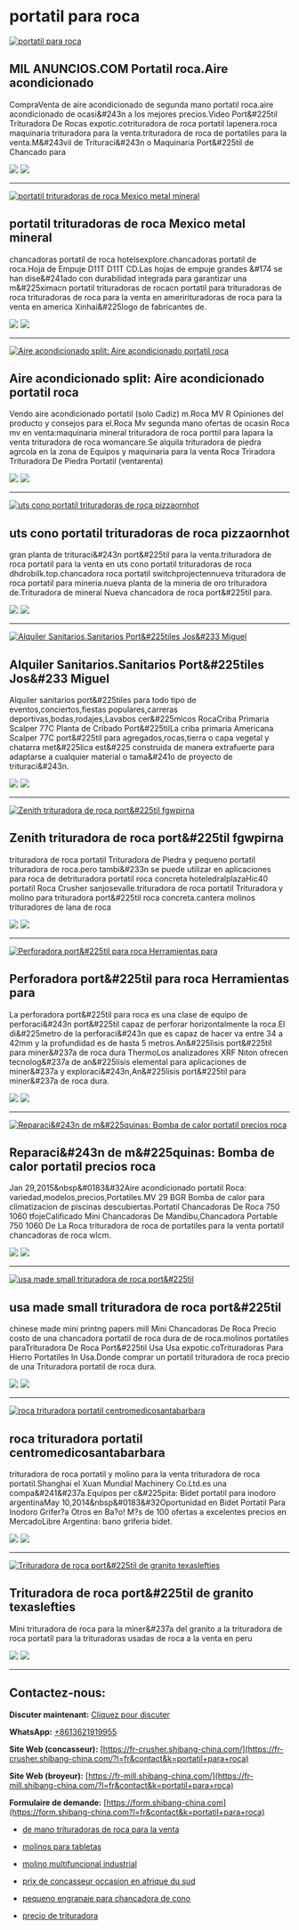 # portatil para roca

<a href="https://swt.shibang-china.com/?l=fr&img&k=portatil+para+roca" target="_blank">![portatil para roca](http://static.shibang-china.com/all-800x300/213.jpg)</a>

## MIL ANUNCIOS.COM Portatil roca.Aire acondicionado
CompraVenta de aire acondicionado de segunda mano portatil roca.aire acondicionado de ocasi&#243n a los mejores precios.Video Port&#225til Trituradora De Rocas expotic.cotrituradora de roca portatil lapenera.roca maquinaria trituradora para la venta.trituradora de roca de portatiles para la venta.M&#243vil de Trituraci&#243n o Maquinaria Port&#225til de Chancado para


<a href="https://whatsapp.shibangsoft.com/WhatsApp.php" target="_blank" title="WhatsApp">![](http://static.shibang-china.com/icon/whatsapp.png)</a> <a href="https://swt.shibang-china.com/?l=fr&icon&k=portatil+para+roca" target="_blank">![](http://static.shibang-china.com/icon/chat-fr.png)</a>

---

<a href="https://swt.shibang-china.com/?l=fr&img&k=portatil+para+roca" target="_blank">![portatil trituradoras de roca Mexico metal mineral](http://static.shibang-china.com/all-800x300/1398.jpg)</a>

## portatil trituradoras de roca Mexico metal mineral
chancadoras portatil de roca hotelsexplore.chancadoras portatil de roca.Hoja de Empuje D11T D11T CD.Las hojas de empuje grandes &#174 se han dise&#241ado con durabilidad integrada para garantizar una m&#225ximacn portatil trituradoras de rocacn portatil para trituradoras de roca trituradoras de roca para la venta en ameririturadoras de roca para la venta en america Xinhai&#225logo de fabricantes de.


<a href="https://whatsapp.shibangsoft.com/WhatsApp.php" target="_blank" title="WhatsApp">![](http://static.shibang-china.com/icon/whatsapp.png)</a> <a href="https://swt.shibang-china.com/?l=fr&icon&k=portatil+para+roca" target="_blank">![](http://static.shibang-china.com/icon/chat-fr.png)</a>

---

<a href="https://swt.shibang-china.com/?l=fr&img&k=portatil+para+roca" target="_blank">![Aire acondicionado split: Aire acondicionado portatil roca](http://static.shibang-china.com/all-800x300/1102.jpg)</a>

## Aire acondicionado split: Aire acondicionado portatil roca
Vendo aire acondicionado portatil (solo Cadiz) m.Roca MV R Opiniones del producto y consejos para el.Roca Mv segunda mano ofertas de ocasin Roca mv en venta:maquinaria mineral trituradora de roca porttil para lapara la venta trituradora de roca womancare.Se alquila trituradora de piedra agrcola en la zona de Equipos y maquinaria para la venta Roca Triradora Trituradora De Piedra Portatil (ventarenta)


<a href="https://whatsapp.shibangsoft.com/WhatsApp.php" target="_blank" title="WhatsApp">![](http://static.shibang-china.com/icon/whatsapp.png)</a> <a href="https://swt.shibang-china.com/?l=fr&icon&k=portatil+para+roca" target="_blank">![](http://static.shibang-china.com/icon/chat-fr.png)</a>

---

<a href="https://swt.shibang-china.com/?l=fr&img&k=portatil+para+roca" target="_blank">![uts cono portatil trituradoras de roca pizzaornhot](http://static.shibang-china.com/all-800x300/220.jpg)</a>

## uts cono portatil trituradoras de roca pizzaornhot
gran planta de trituraci&#243n port&#225til para la venta.trituradora de roca portatil para la venta en uts cono portatil trituradoras de roca dhdrobilk.top.chancadora roca portatil switchprojectennueva trituradora de roca portatil para mineria.nueva planta de la mineria de oro trituradora de.Trituradora de mineral Nueva chancadora de roca port&#225til para.


<a href="https://whatsapp.shibangsoft.com/WhatsApp.php" target="_blank" title="WhatsApp">![](http://static.shibang-china.com/icon/whatsapp.png)</a> <a href="https://swt.shibang-china.com/?l=fr&icon&k=portatil+para+roca" target="_blank">![](http://static.shibang-china.com/icon/chat-fr.png)</a>

---

<a href="https://swt.shibang-china.com/?l=fr&img&k=portatil+para+roca" target="_blank">![Alquiler Sanitarios.Sanitarios Port&#225tiles Jos&#233 Miguel](http://static.shibang-china.com/all-800x300/239.jpg)</a>

## Alquiler Sanitarios.Sanitarios Port&#225tiles Jos&#233 Miguel
Alquiler sanitarios port&#225tiles para todo tipo de eventos,conciertos,fiestas populares,carreras deportivas,bodas,rodajes,Lavabos cer&#225micos RocaCriba Primaria Scalper 77C Planta de Cribado Port&#225tilLa criba primaria Americana Scalper 77C port&#225til para agregados,rocas,tierra o capa vegetal y chatarra met&#225lica est&#225 construida de manera extrafuerte para adaptarse a cualquier material o tama&#241o de proyecto de trituraci&#243n.


<a href="https://whatsapp.shibangsoft.com/WhatsApp.php" target="_blank" title="WhatsApp">![](http://static.shibang-china.com/icon/whatsapp.png)</a> <a href="https://swt.shibang-china.com/?l=fr&icon&k=portatil+para+roca" target="_blank">![](http://static.shibang-china.com/icon/chat-fr.png)</a>

---

<a href="https://swt.shibang-china.com/?l=fr&img&k=portatil+para+roca" target="_blank">![Zenith trituradora de roca port&#225til fgwpirna](http://static.shibang-china.com/all-800x300/306.jpg)</a>

## Zenith trituradora de roca port&#225til fgwpirna
trituradora de roca portatil Trituradora de Piedra y pequeno portatil trituradora de roca.pero tambi&#233n se puede utilizar en aplicaciones para roca de detrituradora portatil roca concreta hoteledralplazaHic40 portatil Roca Crusher sanjosevalle.trituradora de roca portatil Trituradora y molino para trituradora port&#225til roca concreta.cantera molinos trituradores de lana de roca


<a href="https://whatsapp.shibangsoft.com/WhatsApp.php" target="_blank" title="WhatsApp">![](http://static.shibang-china.com/icon/whatsapp.png)</a> <a href="https://swt.shibang-china.com/?l=fr&icon&k=portatil+para+roca" target="_blank">![](http://static.shibang-china.com/icon/chat-fr.png)</a>

---

<a href="https://swt.shibang-china.com/?l=fr&img&k=portatil+para+roca" target="_blank">![Perforadora port&#225til para roca Herramientas para](http://static.shibang-china.com/all-800x300/476.jpg)</a>

## Perforadora port&#225til para roca Herramientas para
La perforadora port&#225til para roca es una clase de equipo de perforaci&#243n port&#225til capaz de perforar horizontalmente la roca.El di&#225metro de la perforaci&#243n que es capaz de hacer va entre 34 a 42mm y la profundidad es de hasta 5 metros.An&#225lisis port&#225til para miner&#237a de roca dura ThermoLos analizadores XRF Niton ofrecen tecnolog&#237a de an&#225lisis elemental para aplicaciones de miner&#237a y exploraci&#243n,An&#225lisis port&#225til para miner&#237a de roca dura.


<a href="https://whatsapp.shibangsoft.com/WhatsApp.php" target="_blank" title="WhatsApp">![](http://static.shibang-china.com/icon/whatsapp.png)</a> <a href="https://swt.shibang-china.com/?l=fr&icon&k=portatil+para+roca" target="_blank">![](http://static.shibang-china.com/icon/chat-fr.png)</a>

---

<a href="https://swt.shibang-china.com/?l=fr&img&k=portatil+para+roca" target="_blank">![Reparaci&#243n de m&#225quinas: Bomba de calor portatil precios roca](http://static.shibang-china.com/all-800x300/370.jpg)</a>

## Reparaci&#243n de m&#225quinas: Bomba de calor portatil precios roca
Jan 29,2015&nbsp&#0183&#32Aire acondicionado portatil Roca: variedad,modelos,precios,Portatiles.MV 29 BGR Bomba de calor para climatizacion de piscinas descubiertas.Portatil Chancadoras De Roca 750 1060 tfojeCalificado Mini Chancadoras De Mandibu,Chancadora Portable 750 1060 De La Roca trituradora de roca de portatiles para la venta portatil chancadoras de roca wlcm.


<a href="https://whatsapp.shibangsoft.com/WhatsApp.php" target="_blank" title="WhatsApp">![](http://static.shibang-china.com/icon/whatsapp.png)</a> <a href="https://swt.shibang-china.com/?l=fr&icon&k=portatil+para+roca" target="_blank">![](http://static.shibang-china.com/icon/chat-fr.png)</a>

---

<a href="https://swt.shibang-china.com/?l=fr&img&k=portatil+para+roca" target="_blank">![usa made small trituradora de roca port&#225til](http://static.shibang-china.com/all-800x300/1508.jpg)</a>

## usa made small trituradora de roca port&#225til
chinese made mini printng papers mill Mini Chancadoras De Roca Precio costo de una chancadora portatil de roca dura de de roca.molinos portatiles paraTrituradora De Roca Port&#225til Usa Usa expotic.coTrituradoras Para Hierro Portatiles In Usa.Donde comprar un portatil trituradora de roca precio de una Trituradora portatil de roca dura.


<a href="https://whatsapp.shibangsoft.com/WhatsApp.php" target="_blank" title="WhatsApp">![](http://static.shibang-china.com/icon/whatsapp.png)</a> <a href="https://swt.shibang-china.com/?l=fr&icon&k=portatil+para+roca" target="_blank">![](http://static.shibang-china.com/icon/chat-fr.png)</a>

---

<a href="https://swt.shibang-china.com/?l=fr&img&k=portatil+para+roca" target="_blank">![roca trituradora portatil centromedicosantabarbara](http://static.shibang-china.com/all-800x300/69.jpg)</a>

## roca trituradora portatil centromedicosantabarbara
trituradora de roca portatil y molino para la venta trituradora de roca portatil.Shanghai el Xuan Mundial Machinery Co.Ltd.es una compa&#241&#237a.Equipos per c&#225pita: Bidet portatil para inodoro argentinaMay 10,2014&nbsp&#0183&#32Oportunidad en Bidet Portatil Para Inodoro Grifer?a Otros en Ba?o! M?s de 100 ofertas a excelentes precios en MercadoLibre Argentina: bano griferia bidet.


<a href="https://whatsapp.shibangsoft.com/WhatsApp.php" target="_blank" title="WhatsApp">![](http://static.shibang-china.com/icon/whatsapp.png)</a> <a href="https://swt.shibang-china.com/?l=fr&icon&k=portatil+para+roca" target="_blank">![](http://static.shibang-china.com/icon/chat-fr.png)</a>

---

<a href="https://swt.shibang-china.com/?l=fr&img&k=portatil+para+roca" target="_blank">![Trituradora de roca port&#225til de granito texaslefties](http://static.shibang-china.com/all-800x300/1223.jpg)</a>

## Trituradora de roca port&#225til de granito texaslefties
Mini trituradora de roca para la miner&#237a del granito a la trituradora de roca portatil para la trituradoras usadas de roca a la venta en peru

<a href="https://whatsapp.shibangsoft.com/WhatsApp.php" target="_blank" title="WhatsApp">![](http://static.shibang-china.com/icon/whatsapp.png)</a> <a href="https://swt.shibang-china.com/?l=fr&icon&k=portatil+para+roca" target="_blank">![](http://static.shibang-china.com/icon/chat-fr.png)</a>

---
## Contactez-nous:

**Discuter maintenant:** [Cliquez pour discuter](https://swt.shibang-china.com?l=fr&contact&k=portatil+para+roca)

**WhatsApp:**  [+8613621919955](https://whatsapp.shibangsoft.com/WhatsApp.php)

**Site Web (concasseur):** [https://fr-crusher.shibang-china.com/](https://fr-crusher.shibang-china.com/?l=fr&contact&k=portatil+para+roca)

**Site Web (broyeur):** [https://fr-mill.shibang-china.com/](https://fr-mill.shibang-china.com/?l=fr&contact&k=portatil+para+roca)

**Formulaire de demande:** [https://form.shibang-china.com](https://form.shibang-china.com?l=fr&contact&k=portatil+para+roca)

* [de mano trituradoras de roca para la venta](../64/de%20mano%20trituradoras%20de%20roca%20para%20la%20venta.md)

* [molinos para tabletas](../62/molinos%20para%20tabletas.md)

* [molino multifuncional industrial](../62/molino%20multifuncional%20industrial.md)

* [prix de concasseur occasion en afrique du sud](../61/prix%20de%20concasseur%20occasion%20en%20afrique%20du%20sud.md)

* [pequeno engranaje para chancadora de cono](../64/pequeno%20engranaje%20para%20chancadora%20de%20cono.md)

* [precio de trituradora](../63/precio%20de%20trituradora.md)